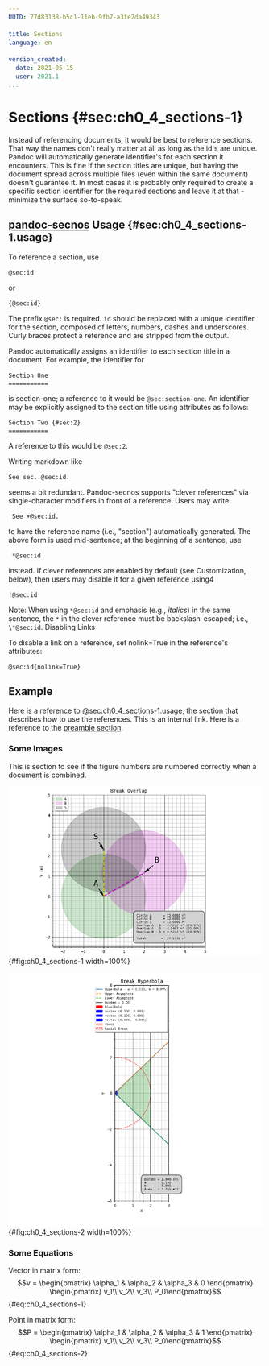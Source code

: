 ```yaml
---
UUID: 77d83138-b5c1-11eb-9fb7-a3fe2da49343

title: Sections
language: en

version_created:
  date: 2021-05-15
  user: 2021.1
...
```


# Sections {#sec:ch0_4_sections-1}

Instead of referencing documents, it would be best to reference sections. That way the names don't really matter at all as long as the id's are unique. Pandoc will automatically generate identifier's for each section it encounters. This is fine if the section titles are unique, but having the document spread across multiple files (even within the same document) doesn't guarantee it. In most cases it is probably only required to create a specific section identifier for the required sections and leave it at that - minimize the surface so-to-speak.

## [pandoc-secnos](https://github.com/tomduck/pandoc-secnos) Usage {#sec:ch0_4_sections-1.usage}

To reference a section, use
```
@sec:id
```

or
```
{@sec:id}
```

The prefix `@sec:` is required. `id` should be replaced with a unique identifier for the section, composed of letters, numbers, dashes and underscores. Curly braces protect a reference and are stripped from the output.

Pandoc automatically assigns an identifier to each section title in a document. For example, the identifier for

```
Section One
===========
```

is section-one; a reference to it would be `@sec:section-one`. An identifier may be explicitly assigned to the section title using attributes as follows:

```
Section Two {#sec:2}
===========
```

A reference to this would be `@sec:2`.

Writing markdown like
```
See sec. @sec:id.
```

seems a bit redundant. Pandoc-secnos supports "clever references" via single-character modifiers in front of a reference. Users may write
```
 See +@sec:id.
```
to have the reference name (i.e., "section") automatically generated. The above form is used mid-sentence; at the beginning of a sentence, use
```
 *@sec:id
```

instead. If clever references are enabled by default (see Customization, below), then users may disable it for a given reference using4
```
!@sec:id
```

Note: When using `*@sec:id` and emphasis (e.g., *italics*) in the same sentence, the `*` in the clever reference must be backslash-escaped; i.e., `\*@sec:id`.
Disabling Links

To disable a link on a reference, set nolink=True in the reference's attributes:
```
@sec:id{nolink=True}
```

## Example

Here is a reference to @sec:ch0_4_sections-1.usage, the section that describes how to use the references. This is an internal link. Here is a reference to the [preamble section](./ch0_0_preamble.md#sec:ch0_0_preamble-1).

### Some Images

This is section to see if the figure numbers are numbered correctly when a document is combined.

![A depiction of radial break overlap, that is how much the cracking from different blast holes overlap.](./assets/ok1QzoIPmq-uAKL1Om7TizbC9z6XYBNQqV_wT-pHey0=.png){#fig:ch0_4_sections-1 width=100%}

<!-- **\*@fig:ch0_4_sections-1** - A depiction of radial break overlap, that is how much the cracking from different blast holes overlap. -->


![Hyperbolic break, another way to view the reflection of the shock-wave from the free face.](./assets/z8nutGyxP76Hi_tVy5O_jS1q-3vMXUqG3AqNCEQgPxc=.png){#fig:ch0_4_sections-2 width=100%}

<!-- **\*@fig:ch0_4_sections-2** - Hyperbolic break, another way to view the reflection of the shock-wave from the free face. -->


### Some Equations

Vector in matrix form:
$$v = \begin{pmatrix} \alpha_1 & \alpha_2  & \alpha_3  & 0 \end{pmatrix} \begin{pmatrix} v_1\\ v_2\\ v_3\\ P_0\end{pmatrix}$$ {#eq:ch0_4_sections-1}

Point in matrix form:
$$P = \begin{pmatrix} \alpha_1 & \alpha_2  & \alpha_3  & 1 \end{pmatrix} \begin{pmatrix} v_1\\ v_2\\ v_3\\ P_0\end{pmatrix}$$ {#eq:ch0_4_sections-2}